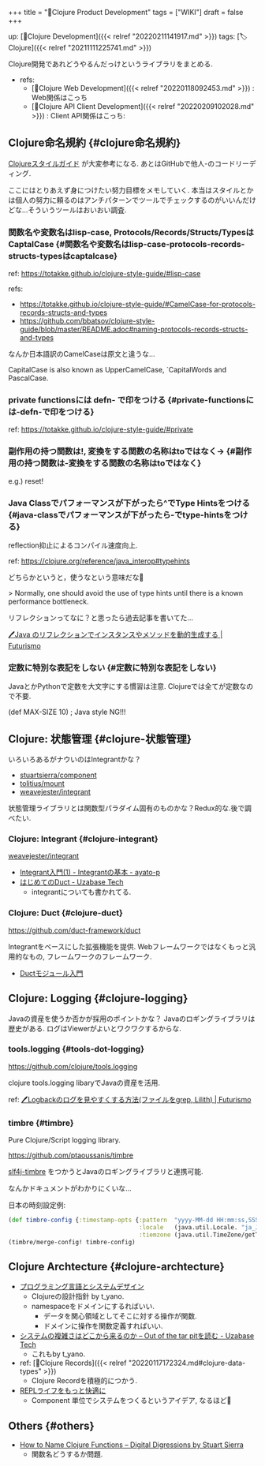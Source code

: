 +++
title = "📝Clojure Product Development"
tags = ["WIKI"]
draft = false
+++

up: [📂Clojure Development]({{< relref "20220211141917.md" >}}) tags: [🏷Clojure]({{< relref "20211111225741.md" >}})

Clojure開発であれどうやるんだっけというライブラリをまとめる.

-   refs:
    -   [📝Clojure Web Development]({{< relref "20220118092453.md" >}}) : Web関係はこっち
    -   [📝Clojure API Client Development]({{< relref "20220209102028.md" >}}) : Client API関係はこっち:


## Clojure命名規約 {#clojure命名規約}

[Clojureスタイルガイド](https://totakke.github.io/clojure-style-guide/) が大変参考になる. あとはGitHubで他人-のコードリーディング.

ここにはとりあえず身につけたい努力目標をメモしていく. 本当はスタイルとかは個人の努力に頼るのはアンチパターンでツールでチェックするのがいいんだけどな...そういうツールはおいおい調査.


### 関数名や変数名はlisp-case, Protocols/Records/Structs/TypesはCaptalCase {#関数名や変数名はlisp-case-protocols-records-structs-typesはcaptalcase}

ref: <https://totakke.github.io/clojure-style-guide/#lisp-case>

refs:

-   <https://totakke.github.io/clojure-style-guide/#CamelCase-for-protocols-records-structs-and-types>
-   <https://github.com/bbatsov/clojure-style-guide/blob/master/README.adoc#naming-protocols-records-structs-and-types>

なんか日本語訳のCamelCaseは原文と違うな...

CapitalCase is also known as UpperCamelCase, \`CapitalWords and PascalCase.


### private functionsには defn- で印をつける {#private-functionsには-defn-で印をつける}

ref: <https://totakke.github.io/clojure-style-guide/#private>


### 副作用の持つ関数は!, 変換をする関数の名称はtoではなく-&gt; {#副作用の持つ関数は-変換をする関数の名称はtoではなく}

e.g.) reset!


### Java Classでパフォーマンスが下がったら^でType Hintsをつける {#java-classでパフォーマンスが下がったら-でtype-hintsをつける}

reflection抑止によるコンパイル速度向上.

ref: <https://clojure.org/reference/java_interop#typehints>

どちらかというと，使うなという意味だな🤔

&gt;  Normally, one should avoid the use of type hints until there is a known performance bottleneck.

リフレクションってなに？と思ったら過去記事を書いてた...

[🖊Java のリフレクションでインスタンスやメソッドを動的生成する | Futurismo](https://futurismo.biz/archives/2715/)


### 定数に特別な表記をしない {#定数に特別な表記をしない}

JavaとかPythonで定数を大文字にする慣習は注意. Clojureでは全てが定数なので不要.

(def MAX-SIZE 10) ; Java style NG!!!


## Clojure: 状態管理 {#clojure-状態管理}

いろいろあるがナウいのはIntegrantかな？

-   [stuartsierra/component](https://github.com/stuartsierra/component)
-   [tolitius/mount](https://github.com/tolitius/mount)
-   [weavejester/integrant](https://github.com/weavejester/integrant/projects?type=beta)

状態管理ライブラリとは関数型パラダイム固有のものかな？Redux的な.後で調べたい.


### Clojure: Integrant {#clojure-integrant}

[weavejester/integrant](https://github.com/weavejester/integrant/projects?type=beta)

-   [Integrant入門(1) - Integrantの基本 - ayato-p](https://scrapbox.io/ayato-p/Integrant%E5%85%A5%E9%96%80(1)_-_Integrant%E3%81%AE%E5%9F%BA%E6%9C%AC)
-   [はじめてのDuct - Uzabase Tech](https://tech.uzabase.com/entry/2018/04/03/115236)
    -   integrantについても書かれてる.


### Clojure: Duct {#clojure-duct}

<https://github.com/duct-framework/duct>

Integrantをベースにした拡張機能を提供.
Webフレームワークではなくもっと汎用的なもの, フレームワークのフレームワーク.

-   [Ductモジュール入門](https://www.slideshare.net/KentOhashi/duct-module-getting-started)


## Clojure: Logging {#clojure-logging}

Javaの資産を使うか否かが採用のポイントかな？
Javaのロギングライブラリは歴史がある.
ログはViewerがよいとワクワクするからな.


### tools.logging {#tools-dot-logging}

<https://github.com/clojure/tools.logging>

clojure tools.logging libaryでJavaの資産を活用.

ref: [🖊Logbackのログを見やすくする方法(ファイルをgrep, Lilith) | Futurismo](https://futurismo.biz/archives/6825/)


### timbre {#timbre}

Pure Clojure/Script logging library.

<https://github.com/ptaoussanis/timbre>

[slf4j-timbre](https://github.com/fzakaria/slf4j-timbre) をつかうとJavaのロギングライブラリと連携可能.

なんかドキュメントがわかりにくいな...

日本の時刻設定例:

```clojure
(def timbre-config {:timestamp-opts {:pattern  "yyyy-MM-dd HH:mm:ss,SSS"
                                     :locale   (java.util.Locale. "ja_JP")
                                     :tiemzone (java.util.TimeZone/getTimeZone "Asia/Tokyo")}})
(timbre/merge-config! timbre-config)
```


## Clojure Archtecture {#clojure-archtecture}

-   [プログラミング言語とシステムデザイン](https://www.slideshare.net/tsutomuyano/ss-250915366)
    -   Clojureの設計指針 by t_yano.
    -   namespaceをドメインにするればいい.
        -   データを関心領域としてそこに対する操作が関数.
        -   ドメインに操作を関数定義すればいい.
-   [システムの複雑さはどこから来るのか – Out of the tar pitを読む - Uzabase Tech](https://tech.uzabase.com/entry/2021/05/20/141950)
    -   これもby t_yano.
-   ref: [📝Clojure Records]({{< relref "20220117172324.md#clojure-data-types" >}})
    -   Clojure Recordを積極的につかう.
-   [REPLライフをもっと快適に](https://www.slideshare.net/sohta/repl-40110261)
    -   Component 単位でシステムをつくるというアイデア, なるほど🤔


## Others {#others}

-   [How to Name Clojure Functions – Digital Digressions by Stuart Sierra](https://stuartsierra.com/2016/01/09/how-to-name-clojure-functions)
    -   関数名どうするか問題.

